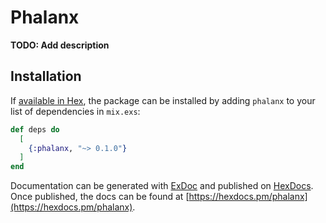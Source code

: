 # Phalanx

**TODO: Add description**

## Installation

If [available in Hex](https://hex.pm/docs/publish), the package can be installed
by adding `phalanx` to your list of dependencies in `mix.exs`:

```elixir
def deps do
  [
    {:phalanx, "~> 0.1.0"}
  ]
end
```

Documentation can be generated with [ExDoc](https://github.com/elixir-lang/ex_doc)
and published on [HexDocs](https://hexdocs.pm). Once published, the docs can
be found at [https://hexdocs.pm/phalanx](https://hexdocs.pm/phalanx).

